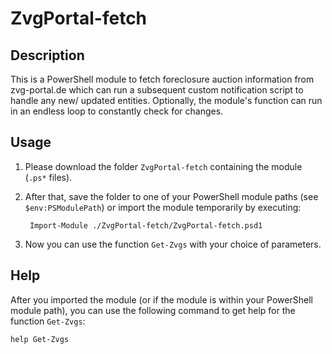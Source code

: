 # ZvgPortal-fetch

## Description

This is a PowerShell module to fetch foreclosure auction information from zvg-portal.de which can run a subsequent custom notification script to handle any new/ updated entities. Optionally, the module's function can run in an endless loop to constantly check for changes.


## Usage

1. Please download the folder `ZvgPortal-fetch` containing the module (`.ps*` files).
2. After that, save the folder to one of your PowerShell module paths (see `$env:PSModulePath`) or import the module temporarily by executing:

        Import-Module ./ZvgPortal-fetch/ZvgPortal-fetch.psd1
3. Now you can use the function `Get-Zvgs` with your choice of parameters.


## Help
After you imported the module (or if the module is within your PowerShell module path), you can use the following command to get help for the function `Get-Zvgs`:

    help Get-Zvgs